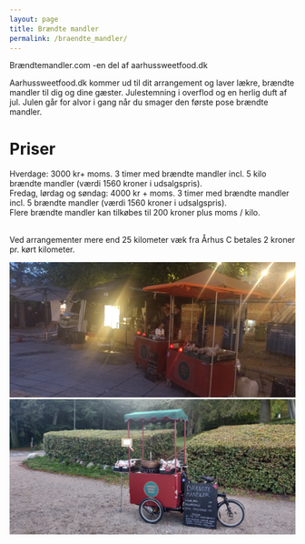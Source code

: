 ```yaml
---
layout: page
title: Brændte mandler
permalink: /braendte_mandler/
---
```

Brændtemandler.com -en del af aarhussweetfood.dk <br/>

Aarhussweetfood.dk kommer ud til dit arrangement og laver lækre, brændte mandler til dig og dine gæster. 
Julestemning i overflod og en herlig duft af jul. Julen går for alvor i gang når du smager den første pose brændte mandler. 

# Priser

Hverdage: 3000 kr+ moms. 3 timer med brændte mandler incl. 5 kilo brændte mandler (værdi 1560 kroner i udsalgspris). <br/>
Fredag, lørdag og søndag: 4000 kr + moms. 3 timer med brændte mandler incl. 5 brændte mandler (værdi 1560 kroner i udsalgspris). <br/>
Flere brændte mandler kan tilkøbes til 200 kroner plus moms / kilo. <br/> <br/>

Ved arrangementer mere end 25 kilometer væk fra Århus C betales 2 kroner pr. kørt kilometer.

![Brændte mandler](/mandler2.jpg)
![Brændte mandler](/mandler3.jpg)
